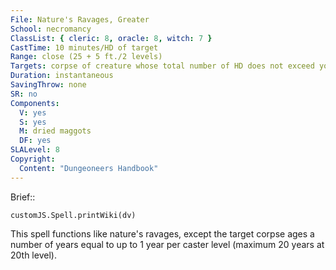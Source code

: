 ```yaml
---
File: Nature's Ravages, Greater
School: necromancy
ClassList: { cleric: 8, oracle: 8, witch: 7 }
CastTime: 10 minutes/HD of target
Range: close (25 + 5 ft./2 levels)
Targets: corpse of creature whose total number of HD does not exceed your caster level
Duration: instantaneous
SavingThrow: none
SR: no
Components:
  V: yes
  S: yes
  M: dried maggots
  DF: yes
SLALevel: 8
Copyright:
  Content: "Dungeoneers Handbook"
---
```

Brief:: 

```dataviewjs
customJS.Spell.printWiki(dv)
```

This spell functions like nature's ravages, except the target corpse ages a number of years equal to up to 1 year per caster level (maximum 20 years at 20th level).
